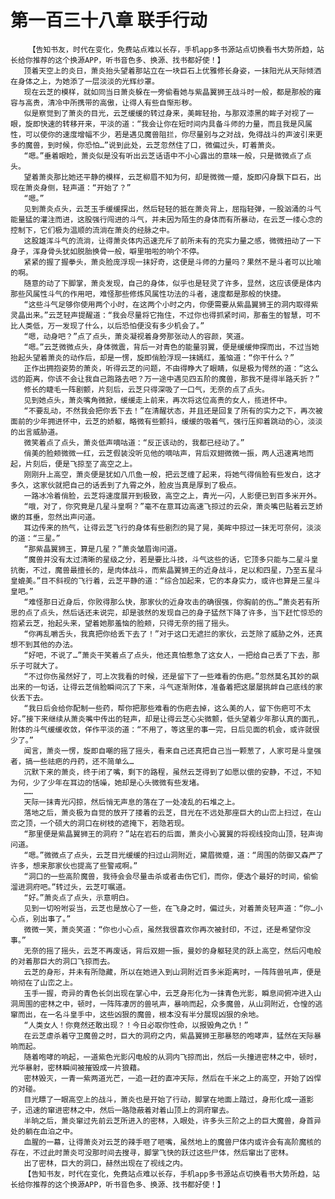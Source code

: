 # 第一百三十八章 联手行动
        【告知书友，时代在变化，免费站点难以长存，手机app多书源站点切换看书大势所趋，站长给你推荐的这个换源APP，听书音色多、换源、找书都好使！】
       顶着天空上的炎日，萧炎抬头望着那站立在一块巨石上优雅修长身姿，一抹阳光从天际倾洒在身体之上，为她添了一层淡淡的光辉纱罩。
       现在云芝的模样，就如同当日萧炎躲在一旁偷看她与紫晶翼狮王战斗时一般，都是那般的雍容与高贵，清冷中所携带的高傲，让得人有些自惭形秽。
       似是察觉到了萧炎的目光，云芝缓缓的转过身来，美眸轻抬，与那双漆黑的眸子对视了一眼，旋即快速的转移开来，平淡的道：“我会让你在短时间内具备斗师的力量，而且我是风属性，可以使你的速度增幅不少，若是遇见魔兽阻拦，你尽量别与之对战，免得战斗的声波引来更多的魔兽，到时候，你恐怕…”说到此处，云芝忽然住了口，微偏过头，盯着萧炎。
       “嗯。”垂着眼睑，萧炎似是没有听出云芝话语中不小心露出的意味一般，只是微微点了点头。
       望着萧炎那比她还平静的模样，云芝柳眉不知为何，却是微微一蹙，旋即闪身飘下巨石，出现在萧炎身侧，轻声道：“开始了？”
       “嗯。”
       见到萧炎点头，云芝玉手缓缓探出，然后轻轻的抵在萧炎背上，屈指轻弹，一股汹涌的斗气能量猛的灌注而进，这股强行闯进的斗气，并未因为陌生的身体而有所暴动，在云芝一缕心念的控制下，它们极为温顺的流淌在萧炎的经脉之中。
       这股雄浑斗气的流淌，让得萧炎体内迅速充斥了前所未有的充实力量之感，微微扭动了一下身子，浑身骨头犹如脱胎换骨一般，噼里啪啦的响个不停。
       紧紧的握了握拳头，萧炎脸庞浮现一抹好奇，这便是斗师的力量吗？果然不是斗者可以比喻的啊。
       随意的动了下脚掌，萧炎发现，自己的身体，似乎也是轻灵了许多，显然，这应该便是体内那些风属性斗气的作用吧，难怪那些修炼风属性功法的斗者，速度都是那般的快捷。
       “这些斗气足够你使用两个小时，在这两个小时之内，你便需要从紫晶翼狮王的洞内取得紫灵晶出来。”云芝轻声提醒道：“我会尽量将它拖住，不过你也得抓紧时间，那畜生的智慧，可不比人类低，万一发现了什么，以后恐怕便没有多少机会了。”
       “嗯，动身吧？”点了点头，萧炎凝视着身旁那张动人的容颜，笑道。
       “嗯。”云芝微微点头，身体微震，背后一对青色的能量羽翼，便是缓缓伸探而出，不过当她抬起头望着萧炎的动作后，却是一愣，旋即俏脸浮现一抹嫣红，羞恼道：“你干什么？”
       正作出拥抱姿势的萧炎，听得云芝的问题，不由得睁大了眼睛，似是极为愕然的道：“这么远的距离，你该不会让我自己跑路去吧？万一途中遇见四五阶的魔兽，那我不是得半路夭折？”
       修长的睫毛一阵剧颤，片刻后，云芝只得深吸了一口气，无奈的点了点头。
       见到她点头，萧炎嘴角微掀，缓缓走上前来，再次将这位高贵的女人，揽进怀中。
       “不要乱动，不然我会把你丢下去！”在清醒状态，并且还是回复了所有的实力之下，再次被面前的少年拥进怀中，云芝的娇躯，略微有些颤抖，缓缓的吸着气，强行压抑着跳动的心，淡淡的出言威胁道。
       微笑着点了点头，萧炎低声嘀咕道：“反正该动的，我都已经动了。”
       俏美的脸颊微微一红，云芝假装没听见他的嘀咕声，背后双翅微微一振，两人迅速离地而起，片刻后，便是飞掠至了高空之上。
       刚刚升上高空，萧炎便是犹如八爪鱼一般，把云芝缠了起来，将她气得俏脸有些发白，这才多久，这家伙就把自己的话丢到了九霄之外，脸皮当真是厚到了极点。
       一路冰冷着俏脸，云芝将速度展开到极致，高空之上，青光一闪，人影便已到百多米开外。
       “哦，对了，你究竟是几星斗皇啊？”毫不在意耳边高速飞掠过的云朵，萧炎嘴巴贴着云芝娇嫩的耳垂，忽然出声问道。
       耳边传来的热气，让得云芝飞行的身体有些剧烈的晃了晃，美眸中掠过一抹无可奈何，淡淡的道：“三星。”
       “那紫晶翼狮王，算是几星？”萧炎皱眉询问道。
       “魔兽并没有太过清晰的星级之分，若是要比斗技，斗气这些的话，它顶多只能与二星斗皇抗衡，不过，魔兽最擅长的，是肉体战斗，而紫晶翼狮王的近身战斗，足以和四星，乃至五星斗皇媲美。”目不斜视的飞行着，云芝平静的道：“综合加起来，它的本身实力，或许也算是三星斗皇吧。”
       “难怪那日近身后，你败得那么快，那家伙的近身攻击的确很强，你胸前的伤…”萧炎若有所思的点了点头，然后话还未说完，却是骇然的发现自己的身子猛然下降了许多，当下赶忙惊恐的抱紧云芝，抬起头来，望着她那羞恼的脸颊，只得无奈的摇了摇头。
       “你再乱嚼舌头，我真把你给丢下去了！”对于这口无遮拦的家伙，云芝除了威胁之外，还真想不到其他的办法。
       “好吧，不说了…”萧炎干笑着点了点头，他还真怕惹急了这女人，一把给自己丢了下去，那乐子可就大了。
       “不过你伤虽然好了，可上次我看的时候，还是留下了一些难看的伤疤。”忽然莫名其妙的飙出来的一句话，让得云芝俏脸瞬间沉了下来，斗气逐渐附体，准备着把这屡屡挑衅自己底线的家伙丢下去。
       “我日后会给你配制一些药，帮你把那些难看的伤疤去掉，这么美的人，留下伤疤可不太好。”接下来继续从萧炎嘴中传出的轻声，却是让得云芝心尖微颤，低头望着少年那认真的面孔，附体的斗气缓缓收敛，佯作平淡的道：“不用了，等这里的事一完，日后见面的机会，或许就很少了。”
       闻言，萧炎一愣，旋即自嘲的摇了摇头，看来自己还真把自己当一颗葱了，人家可是斗皇强者，搞一些祛疤的丹药，还不简单么…
       沉默下来的萧炎，终于闭了嘴，剩下的路程，虽然云芝得到了如愿以偿的安静，不过，不知为何，少了少年在耳边的恬噪，她却是心头微微有些发堵。
       ……
       天际一抹青光闪掠，然后悄无声息的落在了一处凌乱的石堆之上。
       落地之后，萧炎极为自觉的放开了搂着的云芝，目光在不远处那座巨大的山峦上扫过，在山峦之顶，一个硕大的洞口在树枝的遮掩下，若隐若现。
       “那里便是紫晶翼狮王的洞府？”站在岩石的后面，萧炎小心翼翼的将视线投向山顶，轻声询问道。
       “嗯。”微微点了点头，云芝目光缓缓的扫过山洞附近，黛眉微蹙，道：“周围的防御又森严了许多，想来那家伙也提高了些警戒啊。”
       “洞口的一些高阶魔兽，我待会会尽量击杀或者击伤它们，而你，便选个最好的时间，偷偷溜进洞府吧。”转过头，云芝叮嘱道。
       “好。”萧炎点了点头，示意明白。
       见到一切吩咐妥当，云芝也是放心了一些，在飞身之时，偏过头，对着萧炎轻声道：“你…小心点，别出事了。”
       微微一笑，萧炎笑道：“你也小心点，虽然我很喜欢你再次被封印，不过，还是希望你没事。”
       无奈的摇了摇头，云芝不再废话，背后双翅一振，曼妙的身躯轻灵的跃上高空，然后闪电般的对着那巨大的洞口飞掠而去。
       云芝的身形，并未有所隐藏，所以在她进入到山洞附近百多米距离时，一阵阵兽吼声，便是响彻在了山峦之上。
       玉手一握，奇异的青色长剑出现在掌心中，云芝身形化为一抹青色光影，瞬息间俯冲进入山洞周围的密林之中，顿时，一阵阵凄厉的兽吼声，暴响而起，众多魔兽，从山洞附近，仓惶的逃窜而出，在一名斗皇手中，这些凶狠的魔兽，根本没有半分展现凶狠的余地。
       “人类女人！你竟然还敢出现？！今日必取你性命，以报毁角之仇！”
       在云芝虐杀着守卫魔兽之时，巨大的洞府之内，紫晶翼狮王那暴怒的咆哮声，猛然在天际暴响而起。
       随着咆哮的响起，一道紫色光影闪电般的从洞内飞掠而出，然后一头撞进密林之中，顿时，光华暴射，密林瞬间被摧毁成一片狼藉。
       密林毁灭，一青一紫两道光芒，一追一赶的直冲天际，然后在千米之上的高空，开始了凶悍的对碰。
       目光瞟了一眼高空上的战斗，萧炎也是开始了行动，脚掌在地面上踏过，身形化成一道影子，迅速的窜进密林之中，然后一路隐蔽着对着山顶上的洞府窜去。
       半晌之后，萧炎窜过先前云芝所进入的密林，入眼处，许多头三阶之上的巨大魔兽，身首异处的躺在血泊之中。
       血腥的一幕，让得萧炎对云芝的辣手咂了咂嘴，虽然地上的魔兽尸体内或许会有高阶魔核的存在，不过此时萧炎可没那时间去搜寻，脚掌飞快的跃过这些尸体，然后窜出了密林。
       出了密林，巨大的洞口，赫然出现在了视线之内。
       【告知书友，时代在变化，免费站点难以长存，手机app多书源站点切换看书大势所趋，站长给你推荐的这个换源APP，听书音色多、换源、找书都好使！】